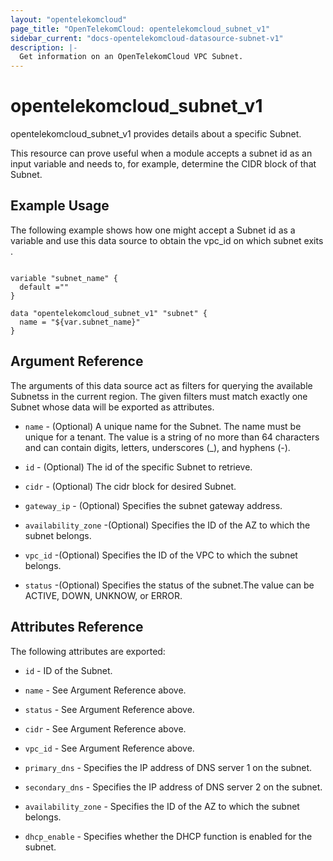 ```yaml
---
layout: "opentelekomcloud"
page_title: "OpenTelekomCloud: opentelekomcloud_subnet_v1"
sidebar_current: "docs-opentelekomcloud-datasource-subnet-v1"
description: |-
  Get information on an OpenTelekomCloud VPC Subnet.
---
```


# opentelekomcloud_subnet_v1

opentelekomcloud_subnet_v1 provides details about a specific Subnet.

This resource can prove useful when a module accepts a subnet id as an input variable and needs to, for example, determine the CIDR block of that Subnet.

## Example Usage

The following example shows how one might accept a Subnet id as a variable and use this data source to obtain the vpc_id on which subnet exits .

```hcl

variable "subnet_name" {
  default =""
}

data "opentelekomcloud_subnet_v1" "subnet" {
  name = "${var.subnet_name}"
}

```

## Argument Reference

The arguments of this data source act as filters for querying the available Subnetss in the current region. The given filters must match exactly one Subnet whose data will be exported as attributes.

* `name` - (Optional) A unique name for the Subnet. The name must be unique for a tenant. The value is a string of no more than 64 characters and can contain digits, letters, underscores (_), and hyphens (-).

* `id` - (Optional) The id of the specific Subnet to retrieve.

* `cidr` - (Optional) The cidr block for desired Subnet.

* `gateway_ip` - (Optional) Specifies the subnet gateway address.

* `availability_zone` -(Optional) Specifies the ID of the AZ to which the subnet belongs.

* `vpc_id` -(Optional) Specifies the ID of the VPC to which the subnet belongs.

* `status` -(Optional) Specifies the status of the subnet.The value can be ACTIVE, DOWN, UNKNOW, or ERROR.






## Attributes Reference

The following attributes are exported:

* `id` - ID of the Subnet.

* `name` -  See Argument Reference above.

* `status` - See Argument Reference above.

* `cidr` - See Argument Reference above.

* `vpc_id` - See Argument Reference above.

* `primary_dns` - Specifies the IP address of DNS server 1 on the subnet.

* `secondary_dns` - Specifies the IP address of DNS server 2 on the subnet.

* `availability_zone` - Specifies the ID of the AZ to which the subnet belongs.

* `dhcp_enable` - Specifies whether the DHCP function is enabled for the subnet.


